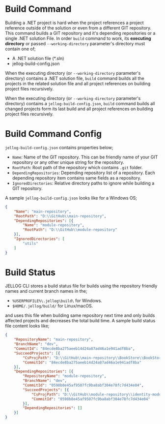 # Build Command

Building a .NET project is hard when the project references a project reference outside of the solution or even from a different GIT repository. This command builds a GIT repository and it's depending repositories or a single .NET solution File. In order ```build``` command to work, its **executing directory** or passed ```--working-directory``` parameter's directory must contain one of;

* A .NET solution file (*.sln)
* jellog-build-config.json

When the executing directory  (or ```--working-directory``` parameter's directory) contains a .NET solution file, ```build``` command builds all the projects in the related solution file and all project references on building project files recursively. 

When the executing directory  (or ```--working-directory``` parameter's directory) contains a ```jellog-build-config.json```, ```build``` command builds all changed projects form its last build and all project references on building project files recursively. 

# Build Command Config

```jellog-build-config.json``` contains properties below;

* ```Name```: Name of the GIT repository. This can be friendly name of your GIT repository or any other unique string for the repository.
* ```RootPath```: Root path of the repository which contains ```.git``` folder.
* ```DependingRepositories```: Depending repository list of a repository. Each depending repository item contains same fields as a repository.
* ```IgnoredDirectories```: Relative directory paths to ignore while building a GIT repository.

A sample ```jellog-build-config.json``` looks like for a Windows OS;

````json
{
    "Name": "main-repository",
    "RootPath": "D:\\GitHub\\main-repository",
    "DependingRepositories": [{
        "Name": "module-repository",
        "RootPath": "D:\\GitHub\\module-repository"
    }],
    "IgnoredDirectories": [
        "utils"
    ]
}
````

# Build Status

JELLOG CLI stores a build status file for builds using the repository friendly names and current branch names in the;

* ```%USERPROFILE%\.jellog\build\``` for Windows.
* ```$HOME/.jellog/build/``` for Linux/macOS.

and uses this file when building same repository next time and only builds affected projects and decreases the total build time. A sample build status file content looks like;

````json
{
    "RepositoryName": "main-repository",
    "BranchName": "dev",
    "CommitId": "84ecde8ba275aeeb14d24a87ad46a1e941adf8ba",
    "SucceedProjects": [{
        "CsProjPath": "D:\\GitHub\\main-repository\\BookStore\\BookStore.Web.csproj",
        "CommitId": "84ecde8ba275aeeb14d24a87ad46a1e941adf8ba"
    }],
    "DependingRepositories": [{
        "RepositoryName": "module-repository",
        "BranchName": "dev",
        "CommitId": "0598b8e45af9507fc9ba8abf304e78fc7d434e04",
        "SucceedProjects": [{
            "CsProjPath": "D:\\GitHub\\module-repository\\identity-module\Identity\\Identity.Web.csproj",
            "CommitId": "0598b8e45af9507fc9ba8abf304e78fc7d434e04"
        }],
        "DependingRepositories": []
    }]
}
````

